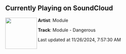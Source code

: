 ## Currently Playing on SoundCloud

[<img align="left" width="100" src="https://i1.sndcdn.com/artworks-AjhBrUMGqi3PTyjt-pvq4kQ-t500x500.jpg">](https://soundcloud.com/basiliskbass/module-dangerous)

**Artist**: Module 

**Track**: Module - Dangerous

Last updated at 11/26/2024, 7:57:30 AM
